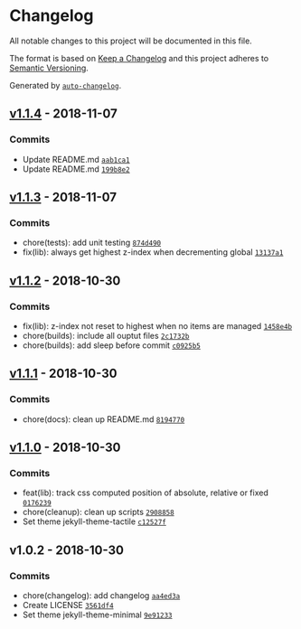 # Changelog

All notable changes to this project will be documented in this file.

The format is based on [Keep a Changelog](http://keepachangelog.com/en/1.0.0/)
and this project adheres to [Semantic Versioning](http://semver.org/spec/v2.0.0.html).

Generated by [`auto-changelog`](https://github.com/CookPete/auto-changelog).

## [v1.1.4](https://github.com/mcarlucci/layercake/compare/v1.1.3...v1.1.4) - 2018-11-07

### Commits

- Update README.md [`aab1ca1`](https://github.com/mcarlucci/layercake/commit/aab1ca134e89898100768015bbd9bcd1b823577e)
- Update README.md [`199b8e2`](https://github.com/mcarlucci/layercake/commit/199b8e2e9c8c23e513f626b0c960662b19e26296)

## [v1.1.3](https://github.com/mcarlucci/layercake/compare/v1.1.2...v1.1.3) - 2018-11-07

### Commits

- chore(tests): add unit testing [`874d490`](https://github.com/mcarlucci/layercake/commit/874d490e66c3d5139b27d6d64a0de63186e606ef)
- fix(lib): always get highest z-index when decrementing global [`13137a1`](https://github.com/mcarlucci/layercake/commit/13137a1f4385bcd2a7baa2848e711e08fa52285c)

## [v1.1.2](https://github.com/mcarlucci/layercake/compare/v1.1.1...v1.1.2) - 2018-10-30

### Commits

- fix(lib): z-index not reset to highest when no items are managed [`1458e4b`](https://github.com/mcarlucci/layercake/commit/1458e4b4e2bfdc82ffd12764717d57f67cc23bc8)
- chore(builds): include all ouptut files [`2c1732b`](https://github.com/mcarlucci/layercake/commit/2c1732b334b852a2b1ca445e0c0c8fdc306980e6)
- chore(builds): add sleep before commit [`c0925b5`](https://github.com/mcarlucci/layercake/commit/c0925b5e7f896f2e40670b8c353e89852fa5ba52)

## [v1.1.1](https://github.com/mcarlucci/layercake/compare/v1.1.0...v1.1.1) - 2018-10-30

### Commits

- chore(docs): clean up README.md [`8194770`](https://github.com/mcarlucci/layercake/commit/8194770adfd4c2eb104a2f0da7279d59fe9c5f8d)

## [v1.1.0](https://github.com/mcarlucci/layercake/compare/v1.0.2...v1.1.0) - 2018-10-30

### Commits

- feat(lib): track css computed position of absolute, relative or fixed [`0176239`](https://github.com/mcarlucci/layercake/commit/0176239c0a3353e3ea370cd2fdf439fb59839c5d)
- chore(cleanup): clean up scripts [`2908858`](https://github.com/mcarlucci/layercake/commit/2908858694e1a29def2d85f8ccb1ccd855adfac4)
- Set theme jekyll-theme-tactile [`c12527f`](https://github.com/mcarlucci/layercake/commit/c12527fe1381b52fd688d6389ce9103abc09531f)

## v1.0.2 - 2018-10-30

### Commits

- chore(changelog): add changelog [`aa4ed3a`](https://github.com/mcarlucci/layercake/commit/aa4ed3a746169cd3c97d939a0db744c20903940f)
- Create LICENSE [`3561df4`](https://github.com/mcarlucci/layercake/commit/3561df4ff233b2c7f74cc7b0eafe3b3414d20f88)
- Set theme jekyll-theme-minimal [`9e91233`](https://github.com/mcarlucci/layercake/commit/9e91233245e47002cfbd95ec5e1c8142be27a5a4)
